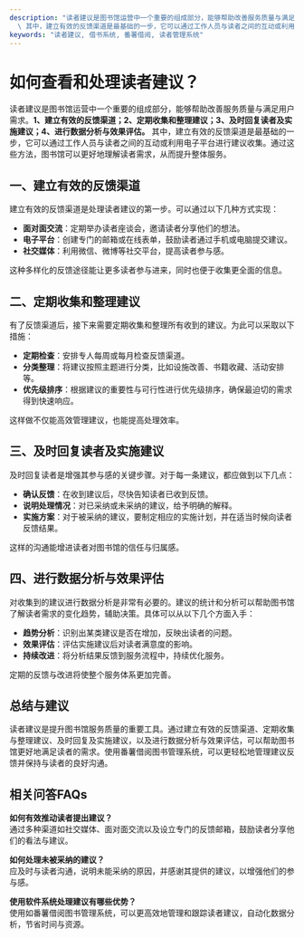 ```yaml
---
description: "读者建议是图书馆运营中一个重要的组成部分，能够帮助改善服务质量与满足用户需求。**1、建立有效的反馈渠道；2、定期收集和整理建议；3、及时回复读者及实施建议；4、进行数据分析与效果评估。**\
  \ 其中，建立有效的反馈渠道是最基础的一步，它可以通过工作人员与读者之间的互动或利用电子平台进行建议收集。通过这些方法，图书馆可以更好地理解读者需求，从而提升整体服务。"
keywords: "读者建议, 借书系统, 番薯借阅, 读者管理系统"
---
```

# 如何查看和处理读者建议？

读者建议是图书馆运营中一个重要的组成部分，能够帮助改善服务质量与满足用户需求。**1、建立有效的反馈渠道；2、定期收集和整理建议；3、及时回复读者及实施建议；4、进行数据分析与效果评估。** 其中，建立有效的反馈渠道是最基础的一步，它可以通过工作人员与读者之间的互动或利用电子平台进行建议收集。通过这些方法，图书馆可以更好地理解读者需求，从而提升整体服务。

## **一、建立有效的反馈渠道**

建立有效的反馈渠道是处理读者建议的第一步。可以通过以下几种方式实现：

- **面对面交流**：定期举办读者座谈会，邀请读者分享他们的想法。
- **电子平台**：创建专门的邮箱或在线表单，鼓励读者通过手机或电脑提交建议。
- **社交媒体**：利用微信、微博等社交平台，提高读者参与感。

这种多样化的反馈途径能让更多读者参与进来，同时也便于收集更全面的信息。

## **二、定期收集和整理建议**

有了反馈渠道后，接下来需要定期收集和整理所有收到的建议。为此可以采取以下措施：

- **定期检查**：安排专人每周或每月检查反馈渠道。
- **分类整理**：将建议按照主题进行分类，比如设施改善、书籍收藏、活动安排等。
- **优先级排序**：根据建议的重要性与可行性进行优先级排序，确保最迫切的需求得到快速响应。

这样做不仅能高效管理建议，也能提高处理效率。

## **三、及时回复读者及实施建议**

及时回复读者是增强其参与感的关键步骤。对于每一条建议，都应做到以下几点：

- **确认反馈**：在收到建议后，尽快告知读者已收到反馈。
- **说明处理情况**：对已采纳或未采纳的建议，给予明确的解释。
- **实施方案**：对于被采纳的建议，要制定相应的实施计划，并在适当时候向读者反馈结果。

这样的沟通能增进读者对图书馆的信任与归属感。

## **四、进行数据分析与效果评估**

对收集到的建议进行数据分析是非常有必要的。建议的统计和分析可以帮助图书馆了解读者需求的变化趋势，辅助决策。具体可以从以下几个方面入手：

- **趋势分析**：识别出某类建议是否在增加，反映出读者的问题。
- **效果评估**：评估实施建议后对读者满意度的影响。
- **持续改进**：将分析结果反馈到服务流程中，持续优化服务。

定期的反馈与改进将使整个服务体系更加完善。

## **总结与建议**

读者建议是提升图书馆服务质量的重要工具。通过建立有效的反馈渠道、定期收集与整理建议、及时回复及实施建议，以及进行数据分析与效果评估，可以帮助图书馆更好地满足读者的需求。使用番薯借阅图书管理系统，可以更轻松地管理建议反馈并保持与读者的良好沟通。

## 相关问答FAQs

**如何有效推动读者提出建议？**  
通过多种渠道如社交媒体、面对面交流以及设立专门的反馈邮箱，鼓励读者分享他们的看法与建议。

**如何处理未被采纳的建议？**  
应及时与读者沟通，说明未能采纳的原因，并感谢其提供的建议，以增强他们的参与感。

**使用软件系统处理建议有哪些优势？**  
使用如番薯借阅图书管理系统，可以更高效地管理和跟踪读者建议，自动化数据分析，节省时间与资源。
